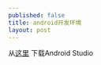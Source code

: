 ```yaml
---
published: false
title: android开发环境
layout: post
---
```

从[这里](http://www.androiddevtools.cn/) 下载Android Studio